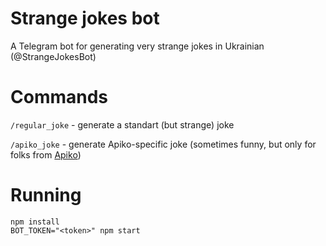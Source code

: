 # Strange jokes bot

A Telegram bot for generating very strange jokes in Ukrainian (@StrangeJokesBot)

# Commands

`/regular_joke` - generate a standart (but strange) joke

`/apiko_joke` - generate Apiko-specific joke (sometimes funny, but only for folks from [Apiko](https://apiko.com/))

# Running

```
npm install
BOT_TOKEN="<token>" npm start
```
